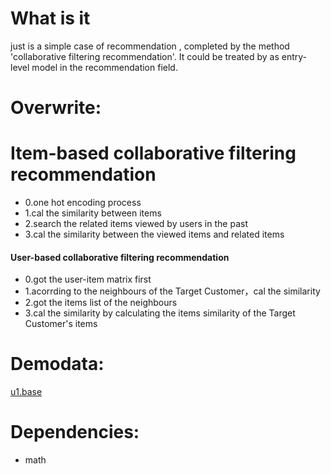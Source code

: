 # What is it
just is a simple case of recommendation , completed by the method 'collaborative filtering recommendation'. It could be treated by as entry-level model in the recommendation field.

# Overwrite:
#### 
# Item-based collaborative filtering recommendation
- 0.one hot encoding process
- 1.cal the similarity between items
- 2.search the related items viewed by users in the past 
- 3.cal the similarity between the viewed items and related items

#### User-based collaborative filtering recommendation
- 0.got the user-item matrix first
- 1.acorrding to the neighbours of the Target Customer，cal the similarity
- 2.got the items list of the neighbours 
- 3.cal the similarity by calculating the items similarity of the Target Customer's items 

# Demodata:
[u1.base](https://github.com/sladesha/machine_learning/tree/master/data)

# Dependencies:
- math
